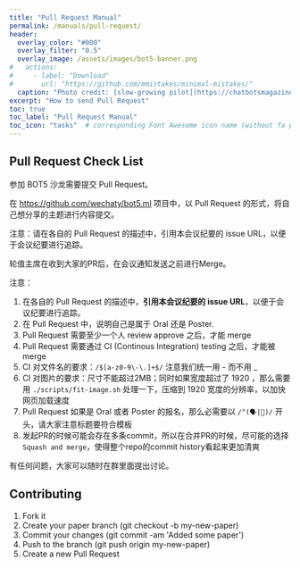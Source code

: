 ```yaml
---
title: "Pull Request Manual"
permalink: /manuals/pull-request/
header:
  overlay_color: "#000"
  overlay_filter: "0.5"
  overlay_image: /assets/images/bot5-banner.png
#   actions:
#     - label: "Download"
#       url: "https://github.com/mmistakes/minimal-mistakes/"
  caption: "Photo credit: [slow-growing pilot](https://chatbotsmagazine.com/why-a-slow-growing-pilot-is-vital-for-chatbot-success-cce7875f93b3)"
excerpt: "How to send Pull Request"
toc: true
toc_label: "Pull Request Manual"
toc_icon: "tasks"  # corresponding Font Awesome icon name (without fa prefix)
---
```


## Pull Request Check List

参加 BOT5 沙龙需要提交 Pull Request。

在 <https://github.com/wechaty/bot5.ml> 项目中，以 Pull Request 的形式，将自己想分享的主题进行内容提交。

注意：请在各自的 Pull Request 的描述中，引用本会议纪要的 issue URL，以便于会议纪要进行追踪。

轮值主席在收到大家的PR后，在会议通知发送之前进行Merge。

注意：

1. 在各自的 Pull Request 的描述中，**引用本会议纪要的 issue URL**，以便于会议纪要进行追踪。
2. 在 Pull Request 中，说明自己是属于 Oral 还是 Poster.
3. Pull Request 需要至少一个人 review approve 之后，才能 merge
4. Pull Request 需要通过 CI (Continous Integration) testing 之后，才能被 merge
5. CI 对文件名的要求：`/$[a-z0-9\-\.]+$/` 注意我们统一用 - 而不用 _
6. CI 对图片的要求：尺寸不能超过2MB；同时如果宽度超过了 1920 ，那么需要用 `./scripts/fit-image.sh` 处理一下，压缩到 1920 宽度的分辨率，以加快网页加载速度
7. Pull Request 如果是 Oral 或者 Poster 的报名，那么必需要以 `/^(🗣|📰)/` 开头，请大家注意标题要符合模板
8. 发起PR的时候可能会存在多条commit，所以在合并PR的时候，尽可能的选择`Squash and merge`，使得整个repo的commit history看起来更加清爽

有任何问题，大家可以随时在群里面提出讨论。

## Contributing

1. Fork it
1. Create your paper branch (git checkout -b my-new-paper)
1. Commit your changes (git commit -am 'Added some paper')
1. Push to the branch (git push origin my-new-paper)
1. Create a new Pull Request
